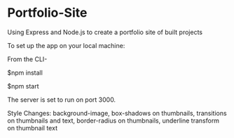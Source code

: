 # Portfolio-Site
Using Express and Node.js to create a portfolio site of built projects

To set up the app on your local machine:

From the CLI-

$npm install

$npm start

The server is set to run on port 3000.

Style Changes:
background-image, box-shadows on thumbnails, transitions on thumbnails and text, border-radius on thumbnails, underline transform on thumbnail text
